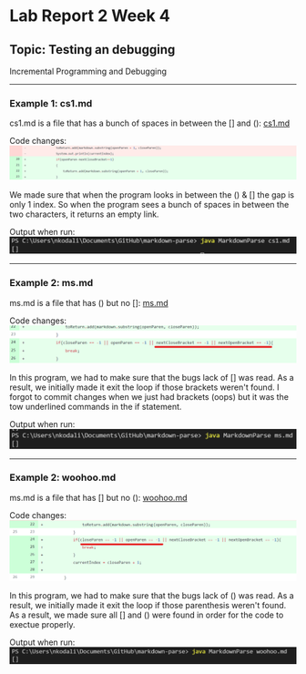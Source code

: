 # Lab Report 2 Week 4

## Topic: Testing an debugging
Incremental Programming and Debugging

---

### Example 1: cs1.md
cs1.md is a file that has a bunch of spaces in between the [] and ():
[cs1.md](https://github.com/sos-nandita/markdown-parse/blob/main/cs1.md)

Code changes:
![Image](ss1changes.png)

We made sure that when the program looks in between the () & [] the gap is only 1 index. So when the program sees a bunch of spaces in between the two characters, it returns an empty link. 

Output when run:
![Image](ss1runcode.png)

---

### Example 2: ms.md
ms.md is a file that has () but no []:
[ms.md](https://github.com/sos-nandita/markdown-parse/blob/main/ms.md)

Code changes:
![Image](ss2runcode.png)

In this program, we had to make sure that the bugs lack of [] was read. As a result, we initially made it exit the loop if those brackets weren't found. I forgot to commit changes when we just had brackets (oops) but it was the tow underlined commands in the if statement.

Output when run: 
![Image](ss2changes.png)

---

### Example 2: woohoo.md
ms.md is a file that has [] but no ():
[woohoo.md](https://github.com/sos-nandita/markdown-parse/blob/main/woohoo.md)

Code changes:
![Image](ss3changes.png)

In this program, we had to make sure that the bugs lack of () was read. As a result, we initially made it exit the loop if those parenthesis weren't found. As a result, we made sure all [] and () were found in order for the code to exectue properly. 

Output when run:
![Image](ss3runcode.png)
